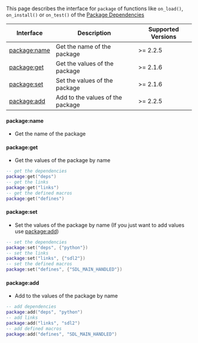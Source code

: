 
This page describes the interface for `package` of functions like `on_load()`, `on_install()` or `on_test()` of the [Package Dependencies](manual/package_dependencies.md)

| Interface                    | Description                      | Supported Versions |
| ---------------------------- | -------------------------------- | ------------------ |
| [package:name](#packagename) | Get the name of the package      | >= 2.2.5           |
| [package:get](#packageget)   | Get the values of the package    | >= 2.1.6           |
| [package:set](#packageset)   | Set the values of the package    | >= 2.1.6           |
| [package:add](#packageadd)   | Add to the values of the package | >= 2.2.5           |

#### package:name

- Get the name of the package

#### package:get

- Get the values of the package by name

```lua
-- get the dependencies
package:get("deps")
-- get the links
package:get("links")
-- get the defined macros
package:get("defines")
```

#### package:set

- Set the values of the package by name (If you just want to add values use [package:add](#packageadd))

```lua
-- set the dependencies
package:set("deps", {"python"})
-- set the links
package:set("links", {"sdl2"})
-- set the defined macros
package:set("defines", {"SDL_MAIN_HANDLED"})
```

#### package:add

- Add to the values of the package by name

```lua
-- add dependencies
package:add("deps", "python")
-- add links
package:add("links", "sdl2")
-- add defined macros
package:add("defines", "SDL_MAIN_HANDLED")
```